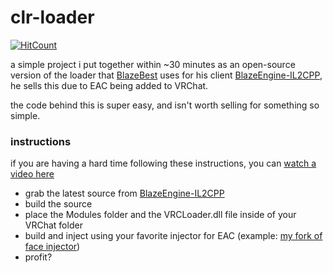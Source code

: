 # clr-loader
[![HitCount](https://hits.dwyl.com/notunixian/clr-loader.svg?style=flat-square)](http://hits.dwyl.com/notunixian/clr-loader)

a simple project i put together within ~30 minutes as an open-source version of the loader that [BlazeBest](https://github.com/BlazeBest) uses for his client [BlazeEngine-IL2CPP](https://github.com/BlazeBest/BlazeEngine-IL2CPP), he sells this due to EAC being added to VRChat.

the code behind this is super easy, and isn't worth selling for something so simple.

### instructions
if you are having a hard time following these instructions, you can [watch a video here](https://streamable.com/rb8ejk)
* grab the latest source from [BlazeEngine-IL2CPP](https://github.com/BlazeBest/BlazeEngine-IL2CPP)
* build the source
* place the Modules folder and the VRCLoader.dll file inside of your VRChat folder
* build and inject using your favorite injector for EAC (example: [my fork of face injector](https://github.com/notunixian/face-injector-v2))
* profit?
